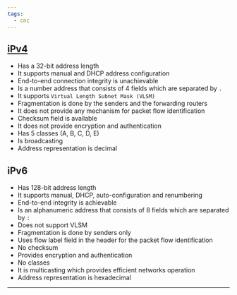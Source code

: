 ```yaml
---
tags:
  - cnc
---
```

## [iPv4](iPv4)

- Has a 32-bit address length
- It supports manual and DHCP address configuration
- End-to-end connection integrity is unachievable
- Is a number address that consists of 4 fields which are separated by `.`
- It supports `Virtual Length Subnet Mask (VLSM)`
- Fragmentation is done by the senders and the forwarding routers
- It does not provide any mechanism for packet flow identification
- Checksum field is available
- It does not provide encryption and authentication
- Has 5 classes (A, B, C, D, E)
- Is broadcasting
- Address representation is decimal

## iPv6

- Has 128-bit address length
- It supports manual, DHCP, auto-configuration and renumbering
- End-to-end integrity is achievable
- Is an alphanumeric address that consists of 8 fields which are separated by `:`
- Does not support VLSM
- Fragmentation is done by senders only
- Uses flow label field in the header for the packet flow identification
- No checksum
- Provides encryption and authentication
- No classes
- It is multicasting which provides efficient networks operation
- Address representation is hexadecimal
---
